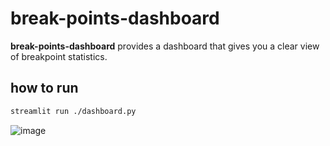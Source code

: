# break-points-dashboard

**break-points-dashboard** provides a dashboard that gives you a clear view of breakpoint statistics.

## how to run
``` bash
streamlit run ./dashboard.py
```

![image](https://github.com/user-attachments/assets/13850fd3-e08e-4430-98d5-7566e0e26685)
